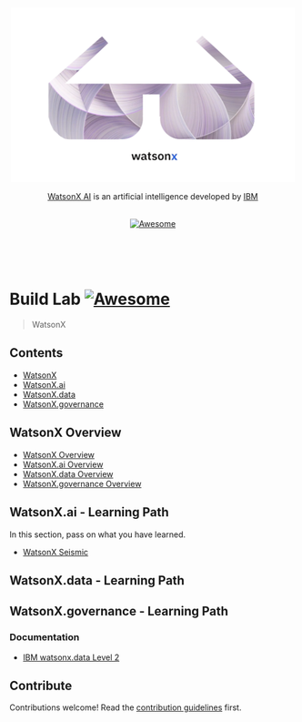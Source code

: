 <div align="center">
	<br>
	<br>
	<div>
		<picture>
			<source media="(prefers-color-scheme: dark)" srcset="images/wx.png">
			<img alt="Awesome WatsonX" width="500px" src="images/wx.png">
		</picture>
		<br>
	</div>
	<p>
		<a href="https://bam.res.ibm.com/">WatsonX AI</a> is an artificial intelligence developed by <a href="https://www.ibm.com/">IBM</a>
	</p>
	<br>
	<a href="https://awesome.re">
		<img src="https://awesome.re/badge-flat2.svg" alt="Awesome">
	</a>
	<br>
	<br>
	<br>
	<br>
	<br>
</div>

# Build Lab [![Awesome](https://awesome.re/badge.svg)](https://awesome.re)

> WatsonX


## Contents

- [WatsonX](#watsonx)
- [WatsonX.ai](#watsonx.ai)
- [WatsonX.data](#watsonx.data)
- [WatsonX.governance](#watsonx.governance)

## WatsonX Overview

- [WatsonX Overview](https://www.ibm.com/watson)
- [WatsonX.ai Overview](https://www.ibm.com/products/watsonx-ai)
- [WatsonX.data Overview](https://www.ibm.com/products/watsonx-data)
- [WatsonX.governance Overview](https://www.ibm.com/products/watsonx-governance)


## WatsonX.ai - Learning Path

In this section, pass on what you have learned.
- [WatsonX Seismic](https://ibm.seismic.com/app?ContentId=7f7b6631-07a7-4349-a07c-ebf8d6e79ab2#/doccenter/861ea1fd-99e0-44d7-9135-85412e5c28d1/doc/%252Fdd3359e5f7-a856-a91b-7688-41024b2ac637%252FdfNTY4NmVhOWItY2RkNS04ZWY3LTZkNzItZTQwZjczMWUyMjk1%252CPT0%253D%252CRGF0YSBhbmQgQUk%253D%252FdfOthers%252FdfOTRiYmU4NTQtNWY4NC03Y2QyLWZjYWUtOGIxYmFmZjkyZThk%252CPT0%253D%252CU2FsZXMga2l0%252Flf300ba605-4692-43d9-bbef-68bde18a0fcd/grid/)


## WatsonX.data - Learning Path


## WatsonX.governance - Learning Path



### Documentation

- [IBM watsonx.data Level 2](https://yourlearning.ibm.com/activity/PLAN-96BA3950C94B)


## Contribute

Contributions welcome! Read the [contribution guidelines](contributing.md) first.
